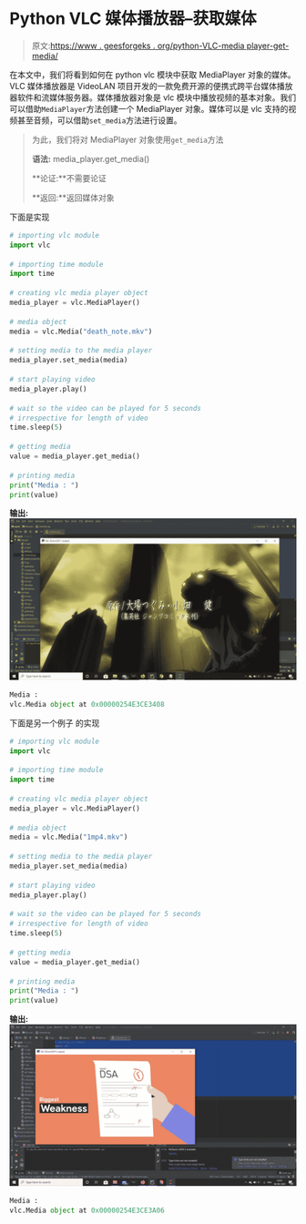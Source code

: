 # Python VLC 媒体播放器–获取媒体

> 原文:[https://www . geesforgeks . org/python-VLC-media player-get-media/](https://www.geeksforgeeks.org/python-vlc-mediaplayer-getting-media/)

在本文中，我们将看到如何在 python vlc 模块中获取 MediaPlayer 对象的媒体。VLC 媒体播放器是 VideoLAN 项目开发的一款免费开源的便携式跨平台媒体播放器软件和流媒体服务器。媒体播放器对象是 vlc 模块中播放视频的基本对象。我们可以借助`MediaPlayer`方法创建一个 MediaPlayer 对象。媒体可以是 vlc 支持的视频甚至音频，可以借助`set_media`方法进行设置。

> 为此，我们将对 MediaPlayer 对象使用`get_media`方法
> 
> **语法:** media_player.get_media()
> 
> **论证:**不需要论证
> 
> **返回:**返回媒体对象

下面是实现

```py
# importing vlc module
import vlc

# importing time module
import time

# creating vlc media player object
media_player = vlc.MediaPlayer()

# media object
media = vlc.Media("death_note.mkv")

# setting media to the media player
media_player.set_media(media)

# start playing video
media_player.play()

# wait so the video can be played for 5 seconds
# irrespective for length of video
time.sleep(5)

# getting media
value = media_player.get_media()

# printing media
print("Media : ")
print(value)
```

**输出:**
![](img/33c5fe6e13ea1c939ea793883a04f9c7.png)

```py
Media : 
vlc.Media object at 0x00000254E3CE3408

```

下面是另一个例子
的实现

```py
# importing vlc module
import vlc

# importing time module
import time

# creating vlc media player object
media_player = vlc.MediaPlayer()

# media object
media = vlc.Media("1mp4.mkv")

# setting media to the media player
media_player.set_media(media)

# start playing video
media_player.play()

# wait so the video can be played for 5 seconds
# irrespective for length of video
time.sleep(5)

# getting media
value = media_player.get_media()

# printing media
print("Media : ")
print(value)
```

**输出:**
![](img/adad80dcd4fb054e2f8093e65d2cb30f.png)

```py
Media : 
vlc.Media object at 0x00000254E3CE3A06

```